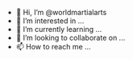 - 👋 Hi, I’m @worldmartialarts
- 👀 I’m interested in ...
- 🌱 I’m currently learning ...
- 💞️ I’m looking to collaborate on ...
- 📫 How to reach me ...

<!---
worldmartialarts/worldmartialarts is a ✨ special ✨ repository because its `README.md` (this file) appears on your GitHub profile.
You can click the Preview link to take a look at your changes.
--->

